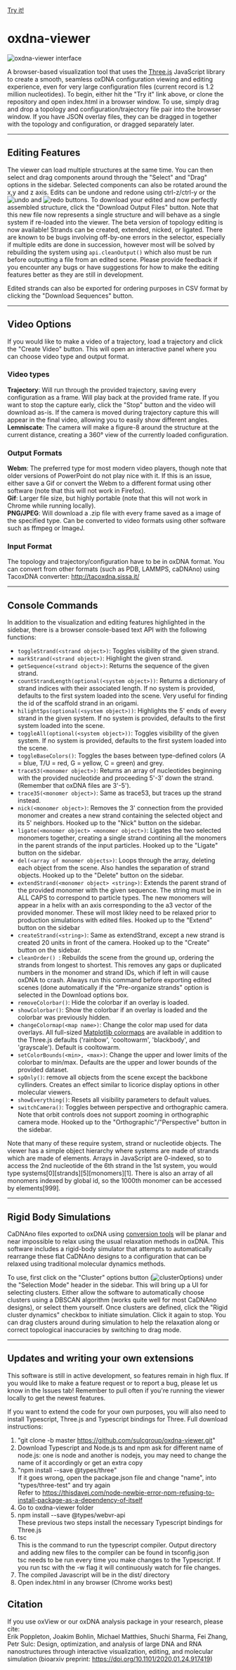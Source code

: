 [Try it!](https://sulcgroup.github.io/oxdna-viewer/)

# oxdna-viewer

![oxdna-viewer interface](img/editing.gif)

A browser-based visualization tool that uses the [Three.js](https://threejs.org/) JavaScript library to create a smooth, seamless oxDNA configuration viewing and editing experience, even for very large configuration files (current record is 1.2 million nucleotides). To begin, either hit the "Try it" link above, or clone the repository and open index.html in a browser window. To use, simply drag and drop a topology and configuration/trajectory file pair into the browser window. If you have JSON overlay files, they can be dragged in together with the topology and configuration, or dragged separately later. 


---

## Editing Features  
The viewer can load multiple structures at the same time. You can then select and drag components around through the "Select" and "Drag" options in the sidebar. Selected components can also be rotated around the x,y and z axis. Edits can be undone and redone using ctrl-z/ctrl-y or the ![undo](https://fonts.gstatic.com/s/i/materialicons/undo/v1/24px.svg) and ![redo](https://fonts.gstatic.com/s/i/materialicons/redo/v1/24px.svg) buttons. To download your edited and now perfectly assembled structure, click the "Download Output Files" button.  Note that this new file now represents a single structure and will behave as a single system if re-loaded into the viewer.  The beta version of topology editing is now available!  Strands can be created, extended, nicked, or ligated.  There are known to be bugs involving off-by-one errors in the selector, especially if multiple edits are done in succession, however most will be solved by rebuilding the system using `api.cleanOutput()` which also must be run before outputting a file from an edited scene.  Please provide feedback if you encounter any bugs or have suggestions for how to make the editing features better as they are still in development.

Edited strands can also be exported for ordering purposes in CSV format by clicking the "Download Sequences" button.

---

## Video Options  
If you would like to make a video of a trajectory, load a trajectory and click the "Create Video" button.  This will open an interactive panel where you can choose video type and output format.  

### Video types  
**Trajectory**: Will run through the provided trajectory, saving every configuration as a frame.  Will play back at the provided frame rate.  If you want to stop the capture early, click the "Stop" button and the video will download as-is.  If the camera is moved during trajectory capture this will appear in the final video, allowing you to easily show different angles.  
**Lemniscate**: The camera will make a figure-8 around the structure at the current distance, creating a 360° view of the currently loaded configuration.

### Output Formats
**Webm**: The preferred type for most modern video players, though note that older versions of PowerPoint do not play nice with it. If this is an issue, either save a Gif or convert the Webm to a different format using other software (note that this will not work in Firefox).  
**Gif**: Larger file size, but highly portable (note that this will not work in Chrome while running locally).  
**PNG/JPEG**: Will download a .zip file with every frame saved as a image of the specified type.  Can be converted to video formats using other software such as ffmpeg or ImageJ.

### Input Format
The topology and trajectory/configuration have to be in oxDNA format. You can convert from other formats (such as PDB, LAMMPS, caDNAno) using TacoxDNA converter: http://tacoxdna.sissa.it/

---

## Console Commands
In addition to the visualization and editing features highlighted in the sidebar, there is a browser console-based text API with the following functions:  
 * `toggleStrand(<strand object>)`: Toggles visibility of the given strand.  
 * `markStrand(<strand object>)`: Highlight the given strand.  
 * `getSequence(<strand object>)`: Returns the sequence of the given strand.  
 * `countStrandLength(optional(<system object>))`: Returns a dictionary of strand indices with their associated length. If no system is provided, defaults to the first system loaded into the scene.  Very useful for finding the id of the scaffold strand in an origami.  
 * `hilight5ps(optional(<system object>))`: Highlights the 5' ends of every strand in the given system. If no system is provided, defaults to the first system loaded into the scene.  
 * `toggleAll(optional(<system object>))`: Toggles visibility of the given system. If no system is provided, defaults to the first system loaded into the scene.  
 * `toggleBaseColors()`: Toggles the bases between type-defined colors (A = blue, T/U = red, G = yellow, C = green) and grey.  
 * `trace53(<monomer object>)`: Returns an array of nucleotides beginning with the provided nucleotide and proceeding 5'-3' down the strand. (Remember that oxDNA files are 3'-5'). 
 * `trace35(<monomer object>)`: Same as trace53, but traces up the strand instead.
 * `nick(<monomer object>)`: Removes the 3' connection from the provided monomer and creates a new strand containing the selected object and its 5' neighbors.  Hooked up to the "Nick" button on the sidebar.
 * `ligate(<monomer object> <monomer object>)`: Ligates the two selected monomers together, creating a single strand contining all the monomers in the parent strands of the input particles. Hooked up to the "Ligate" button on the sidebar.
 * `del(<array of monomer objects>)`: Loops through the array, deleting each object from the scene. Also handles the separation of strand objects. Hooked up to the "Delete" button on the sidebar.
 * `extendStrand(<monomer object> <string>)`: Extends the parent strand of the provided monomer with the given sequence.  The string must be in ALL CAPS to correspond to particle types. The new monomers will appear in a helix with an axis corresponding to the a3 vector of the provided monomer.  These will most likley need to be relaxed prior to production simulations with edited files. Hooked up to the "Extend" button on the sidebar
 * `createStrand(<string>)`: Same as extendStrand, except a new strand is created 20 units in front of the camera. Hooked up to the "Create" button on the sidebar.
 * `cleanOrder() `: Rebuilds the scene from the ground up, ordering the strands from longest to shortest.  This removes any gaps or duplicated numbers in the monomer and strand IDs, which if left in will cause oxDNA to crash.  Always run this command before exporting edited scenes (done automatically if the "Pre-organize strands" option is selected in the Download options box.
 * `removeColorbar()`: Hide the colorbar if an overlay is loaded.  
 * `showColorbar()`: Show the colorbar if an overlay is loaded and the colorbar was previously hidden.  
 * `changeColormap(<map name>)`: Change the color map used for data overlays. All full-sized [Matplotlib colormaps](https://matplotlib.org/3.1.1/gallery/color/colormap_reference.html) are available in addition to the Three.js defaults ('rainbow', 'cooltowarm', 'blackbody', and 'grayscale').  Default is cooltowarm.  
 * `setColorBounds(<min>, <max>)`: Change the upper and lower limits of the colorbar to min/max.  Defaults are the upper and lower bounds of the provided dataset.  
 * `spOnly()`: remove all objects from the scene except the backbone cyllinders.  Creates an effect similar to licorice display options in other molecular viewers.  
 * `showEverything()`: Resets all visibility parameters to default values.  
 * `switchCamera()`: Toggles between perspective and orthographic camera.  Note that orbit controls does not support zooming in orthographic camera mode.  Hooked up to the "Orthographic"/"Perspective" button in the sidebar.

Note that many of these require system, strand or nucleotide objects. The viewer has a simple object hierarchy where systems are made of strands which are made of elements. Arrays in JavaScript are 0-indexed, so to access the 2nd nucleotide of the 6th strand in the 1st system, you would type systems[0][strands][5][monomers][1].  There is also an array of all monomers indexed by global id, so the 1000th monomer can be accessed by elements[999].

---

## Rigid Body Simulations  
CaDNAno files exported to oxDNA using [conversion tools](http://tacoxdna.sissa.it/) will be planar and near impossible to relax using the usual relaxation methods in oxDNA. This software includes a rigid-body simulator that attempts to automatically rearrange these flat CaDNAno designs to a configuration that can be relaxed using traditional molecular dynamics methods.

To use, first click on the "Cluster" options button (![clusterOptions](https://fonts.gstatic.com/s/i/materialicons/tune/v1/24px.svg)) under the "Selection Mode" header in the sidebar. This will bring up a UI for selecting clusters. Either allow the software to automatically choose clusters using a DBSCAN algorithm (works quite well for most CaDNAno designs), or select them yourself. Once clusters are defined, click the "Rigid cluster dynamics" checkbox to initiate simulation.  Click it again to stop.  You can drag clusters around during simulation to help the relaxation along or correct topological inaccuracies by switching to drag mode.

---

## Updates and writing your own extensions
This software is still in active development, so features remain in high flux.  If you would like to make a feature request or to report a bug, please let us know in the Issues tab!  Remember to pull often if you're running the viewer locally to get the newest features.

If you want to extend the code for your own purposes, you will also need to install Typescript, Three.js and Typescript bindings for Three.  Full download instructions:

1) "git clone -b master https://github.com/sulcgroup/oxdna-viewer.git"  
2) Download Typescript and Node.js 
   ts and npm ask for different name of node.js: one is node and another is nodejs, you may need to change the name of it accordingly or get an extra copy  
3) "npm install --save @types/three"  
   If it goes wrong, open the package.json file and change "name", into "types/three-test" and try again  
   Refer to https://thisdavej.com/node-newbie-error-npm-refusing-to-install-package-as-a-dependency-of-itself  
4) Go to oxdna-viewer folder  
5) npm install --save @types/webvr-api  
   These previous two steps install the necessary Typescript bindings for Three.js  
6) tsc  
   This is the command to run the typescript compiler.  Output directory and adding new files to the compiler can be found in tsconfig.json  
   tsc needs to be run every time you make changes to the Typescript.  If you run tsc with the -w flag it will continuously watch for file changes.  
7) The compiled Javascript will be in the dist/ directory  
8) Open index.html in any browser (Chrome works best)

## Citation
If you use oxView or our oxDNA analysis package in your research, please cite:  
Erik Poppleton, Joakim Bohlin, Michael Matthies, Shuchi Sharma, Fei Zhang, Petr Sulc: Design, optimization, and analysis of large DNA and RNA nanostructures through interactive visualization, editing, and molecular simulation (bioarxiv preprint: https://doi.org/10.1101/2020.01.24.917419)

